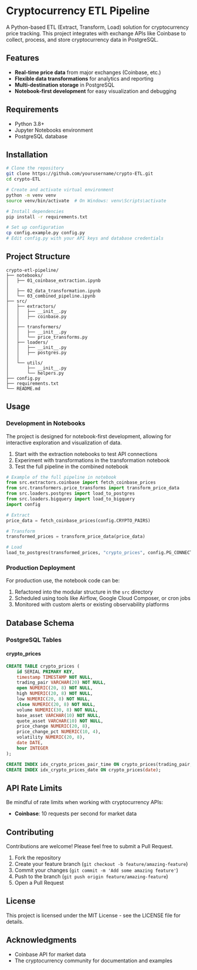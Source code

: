 # Cryptocurrency ETL Pipeline

A Python-based ETL (Extract, Transform, Load) solution for cryptocurrency price tracking. This project integrates with exchange APIs like Coinbase to collect, process, and store cryptocurrency data in PostgreSQL.

## Features

- **Real-time price data** from major exchanges (Coinbase, etc.)
- **Flexible data transformations** for analytics and reporting
- **Multi-destination storage** in PostgreSQL 
- **Notebook-first development** for easy visualization and debugging

## Requirements

- Python 3.8+
- Jupyter Notebooks environment
- PostgreSQL database

## Installation

```bash
# Clone the repository
git clone https://github.com/yourusername/crypto-ETL.git
cd crypto-ETL

# Create and activate virtual environment
python -m venv venv
source venv/bin/activate  # On Windows: venv\Scripts\activate

# Install dependencies
pip install -r requirements.txt

# Set up configuration
cp config.example.py config.py
# Edit config.py with your API keys and database credentials
```

## Project Structure

```
crypto-etl-pipeline/
├── notebooks/
│   ├── 01_coinbase_extraction.ipynb
│ 
│   ├── 02_data_transformation.ipynb
│   └── 03_combined_pipeline.ipynb
├── src/
│   ├── extractors/
│   │   ├── __init__.py
│   │   ├── coinbase.py
│   │  
│   ├── transformers/
│   │   ├── __init__.py
│   │   └── price_transforms.py
│   ├── loaders/
│   │   ├── __init__.py
│   │   ├── postgres.py
│   │   
│   └── utils/
│       ├── __init__.py
│       └── helpers.py
├── config.py
├── requirements.txt
└── README.md
```

## Usage

### Development in Notebooks

The project is designed for notebook-first development, allowing for interactive exploration and visualization of data.

1. Start with the extraction notebooks to test API connections
2. Experiment with transformations in the transformation notebook
3. Test the full pipeline in the combined notebook

```python
# Example of the full pipeline in notebook
from src.extractors.coinbase import fetch_coinbase_prices
from src.transformers.price_transforms import transform_price_data
from src.loaders.postgres import load_to_postgres
from src.loaders.bigquery import load_to_bigquery
import config

# Extract
price_data = fetch_coinbase_prices(config.CRYPTO_PAIRS)

# Transform
transformed_prices = transform_price_data(price_data)

# Load
load_to_postgres(transformed_prices, "crypto_prices", config.PG_CONNECTION)
```

### Production Deployment

For production use, the notebook code can be:

1. Refactored into the modular structure in the `src` directory
2. Scheduled using tools like Airflow, Google Cloud Composer, or cron jobs
3. Monitored with custom alerts or existing observability platforms

## Database Schema

### PostgreSQL Tables

#### crypto_prices
```sql
CREATE TABLE crypto_prices (
    id SERIAL PRIMARY KEY,
    timestamp TIMESTAMP NOT NULL,
    trading_pair VARCHAR(20) NOT NULL,
    open NUMERIC(20, 8) NOT NULL,
    high NUMERIC(20, 8) NOT NULL,
    low NUMERIC(20, 8) NOT NULL,
    close NUMERIC(20, 8) NOT NULL,
    volume NUMERIC(30, 8) NOT NULL,
    base_asset VARCHAR(10) NOT NULL,
    quote_asset VARCHAR(10) NOT NULL,
    price_change NUMERIC(20, 8),
    price_change_pct NUMERIC(10, 4),
    volatility NUMERIC(20, 8),
    date DATE,
    hour INTEGER
);

CREATE INDEX idx_crypto_prices_pair_time ON crypto_prices(trading_pair, timestamp);
CREATE INDEX idx_crypto_prices_date ON crypto_prices(date);
```

## API Rate Limits

Be mindful of rate limits when working with cryptocurrency APIs:

- **Coinbase**: 10 requests per second for market data

## Contributing

Contributions are welcome! Please feel free to submit a Pull Request.

1. Fork the repository
2. Create your feature branch (`git checkout -b feature/amazing-feature`)
3. Commit your changes (`git commit -m 'Add some amazing feature'`)
4. Push to the branch (`git push origin feature/amazing-feature`)
5. Open a Pull Request

## License

This project is licensed under the MIT License - see the LICENSE file for details.

## Acknowledgments

- Coinbase API for market data
- The cryptocurrency community for documentation and examples
